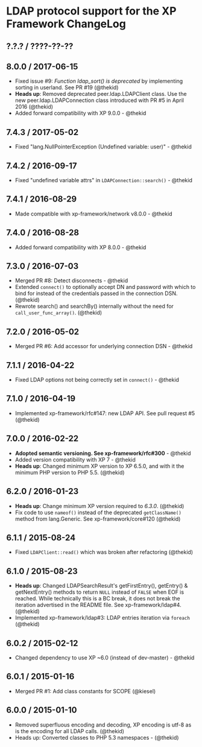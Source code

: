 LDAP protocol support for the XP Framework ChangeLog
========================================================================

## ?.?.? / ????-??-??

## 8.0.0 / 2017-06-15

* Fixed issue #9: *Function ldap_sort() is deprecated* by implementing
  sorting in userland. See PR #19
  (@thekid)
* **Heads up**: Removed deprecated peer.ldap.LDAPClient class. Use the
  new peer.ldap.LDAPConnection class introduced with PR #5 in April 2016
  (@thekid)
* Added forward compatibility with XP 9.0.0 - @thekid

## 7.4.3 / 2017-05-02

* Fixed "lang.NullPointerException (Undefined variable: user)" - @thekid

## 7.4.2 / 2016-09-17

* Fixed "undefined variable attrs" in `LDAPConnection::search()` - @thekid

## 7.4.1 / 2016-08-29

* Made compatible with xp-framework/network v8.0.0 - @thekid

## 7.4.0 / 2016-08-28

* Added forward compatibility with XP 8.0.0 - @thekid

## 7.3.0 / 2016-07-03

* Merged PR #8: Detect disconnects - @thekid
* Extended `connect()` to optionally accept DN and password with which
  to bind for instead of the credentials passed in the connection DSN.
  (@thekid)
* Rewrote search() and searchBy() internally without the need for
  `call_user_func_array()`.
  (@thekid)

## 7.2.0 / 2016-05-02

* Merged PR #6: Add accessor for underlying connection DSN - @thekid

## 7.1.1 / 2016-04-22

* Fixed LDAP options not being correctly set in `connect()` - @thekid

## 7.1.0 / 2016-04-19

* Implemented xp-framework/rfc#147: new LDAP API. See pull request #5
  (@thekid)

## 7.0.0 / 2016-02-22

* **Adopted semantic versioning. See xp-framework/rfc#300** - @thekid 
* Added version compatibility with XP 7 - @thekid
* **Heads up**: Changed minimum XP version to XP 6.5.0, and with it the
  minimum PHP version to PHP 5.5.
  (@thekid)

## 6.2.0 / 2016-01-23

* **Heads up**: Change minimum XP version required to *6.3.0*.
  (@thekid)
* Fix code to use `nameof()` instead of the deprecated `getClassName()`
  method from lang.Generic. See xp-framework/core#120
  (@thekid)

## 6.1.1 / 2015-08-24

* Fixed `LDAPClient::read()` which was broken after refactoring
  (@thekid)

## 6.1.0 / 2015-08-23

* **Heads up**: Changed LDAPSearchResult's getFirstEntry(), getEntry() &
  getNextEntry() methods to return `NULL` instead of `FALSE` when EOF is
  reached. While technically this is a BC break, it does not break the
  iteration advertised in the README file. See xp-framework/ldap#4.
  (@thekid)
* Implemented xp-framework/ldap#3: LDAP entries iteration via `foreach`
  (@thekid)

## 6.0.2 / 2015-02-12

* Changed dependency to use XP ~6.0 (instead of dev-master) - @thekid

## 6.0.1 / 2015-01-16

* Merged PR #1: Add class constants for SCOPE (@kiesel)

## 6.0.0 / 2015-01-10

* Removed superfluous encoding and decoding, XP encoding is utf-8 as is
  the encoding for all LDAP calls.
  (@thekid)
* Heads up: Converted classes to PHP 5.3 namespaces - (@thekid)

